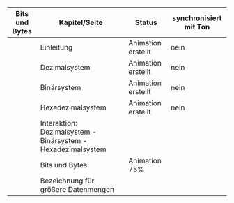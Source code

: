 
|Bits und Bytes   |Kapitel/Seite   |Status   |synchronisiert mit Ton |
|---|---|---|---|
|   |Einleitung   | Animation erstellt   | nein  |
|   |Dezimalsystem   | Animation erstellt     | nein  |
|   |Binärsystem   |  Animation erstellt    | nein  |
|   |Hexadezimalsystem   |  Animation erstellt    | nein  |
|   |Interaktion: Dezimalsystem - Binärsystem - Hexadezimalsystem   |      |   |
|   |Bits und Bytes   |  Animation 75%    |   |
|   |Bezeichnung für größere Datenmengen  |      |   |

